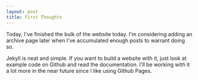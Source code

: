 ```yaml
---
layout: post
title: First Thoughts
---
```

Today, I've finished the bulk of the website today. I'm considering adding an archive page later when I've accumulated enough posts to warrant doing so.

Jekyll is neat and simple. If you want to build a website with it, just look at example code on Github and read the documentation. I'll be working with it a lot more in the near future since I like using Github Pages.

